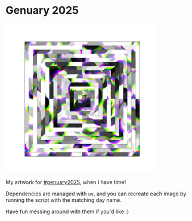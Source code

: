 # Genuary 2025

<img src="out/day2.png" alt="Example artwork from the showcase, concentric squares layered on to of each other reavealing and obscuring a pattern of multi-colour circles beneath." width="400" />

My artwork for [#genuary2025](https://bsky.app/hashtag/genuary2025), when I have time!

Dependencies are managed with `uv`, and you can recreate each image by running the script with the matching day name.

Have fun messing around with them if you'd like :)
